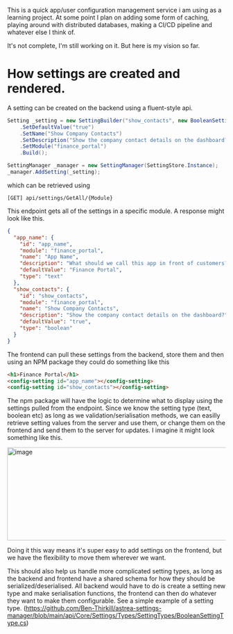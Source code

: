 This is a quick app/user configuration management service i am using as a learning project. At some point I plan on adding some form of caching, playing around with distributed databases, making a CI/CD pipeline and whatever else I think of.

It's not complete, I'm still working on it.
But here is my vision so far.


# How settings are created and rendered.
A setting can be created on the backend using a fluent-style api.
```c#
Setting _setting = new SettingBuilder("show_contacts", new BooleanSettingType())
    .SetDefaultValue("true")
    .SetName("Show Company Contacts")
    .SetDescription("Show the company contact details on the dashboard?")
    .SetModule("finance_portal")
    .Build();

SettingManager _manager = new SettingManager(SettingStore.Instance);
_manager.AddSetting(_setting);
```
which can be retrieved using
```
[GET] api/settings/GetAll/{Module}
```
This endpoint gets all of the settings in a specific module. A response might look like this.
```json
{
  "app_name": {
    "id": "app_name",
    "module": "finance_portal",
    "name": "App Name",
    "description": "What should we call this app in front of customers?",
    "defaultValue": "Finance Portal",
    "type": "text"
  },
  "show_contacts": {
    "id": "show_contacts",
    "module": "finance_portal",
    "name": "Show Company Contacts",
    "description": "Show the company contact details on the dashboard?",
    "defaultValue": "true",
    "type": "boolean"
  }
}
```
The frontend can pull these settings from the backend, store them and then using an NPM package they could do something like this
```html
<h1>Finance Portal</h1>
<config-setting id="app_name"></config-setting>
<config-setting id="show_contacts"></config-setting>
```
The npm package will have the logic to determine what to display using the settings pulled from the endpoint. Since we know the setting type (text, boolean etc) as long as we validation/serialisation methods, we can easilly retrieve setting values from the server and use them, or change them on the frontend and send them to the server for updates.  I imagine it might look something like this.

<img width="722" height="214" alt="image" src="https://github.com/user-attachments/assets/e277826f-2066-4f5a-b7a2-02428cffe662" />

Doing it this way means it's super easy to add settings on the frontend, but we have the flexibility to move them wherever we want.

This should also help us handle more complicated setting types, as long as the backend and frontend have a shared schema for how they should be serialized/deserialised. All backend would have to do is create a setting new type and make serialisation functions, the frontend can then do whatever they want to make them configurable. 
See a simple example of a setting type. (https://github.com/Ben-Thirkill/astrea-settings-manager/blob/main/api/Core/Settings/Types/SettingTypes/BooleanSettingType.cs)

